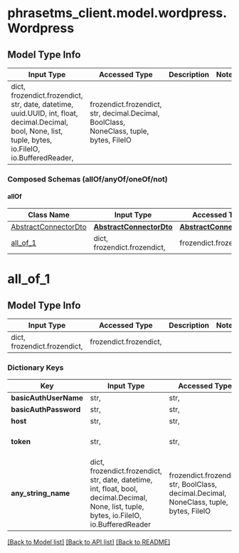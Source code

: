 # phrasetms_client.model.wordpress.Wordpress

## Model Type Info

| Input Type                                                                                                                                              | Accessed Type                                                                           | Description | Notes |
| ------------------------------------------------------------------------------------------------------------------------------------------------------- | --------------------------------------------------------------------------------------- | ----------- | ----- |
| dict, frozendict.frozendict, str, date, datetime, uuid.UUID, int, float, decimal.Decimal, bool, None, list, tuple, bytes, io.FileIO, io.BufferedReader, | frozendict.frozendict, str, decimal.Decimal, BoolClass, NoneClass, tuple, bytes, FileIO |             |

### Composed Schemas (allOf/anyOf/oneOf/not)

#### allOf

| Class Name                                      | Input Type                                          | Accessed Type                                       | Description | Notes |
| ----------------------------------------------- | --------------------------------------------------- | --------------------------------------------------- | ----------- | ----- |
| [AbstractConnectorDto](AbstractConnectorDto.md) | [**AbstractConnectorDto**](AbstractConnectorDto.md) | [**AbstractConnectorDto**](AbstractConnectorDto.md) |             |
| [all_of_1](#all_of_1)                           | dict, frozendict.frozendict,                        | frozendict.frozendict,                              |             |

# all_of_1

## Model Type Info

| Input Type                   | Accessed Type          | Description | Notes |
| ---------------------------- | ---------------------- | ----------- | ----- |
| dict, frozendict.frozendict, | frozendict.frozendict, |             |

### Dictionary Keys

| Key                   | Input Type                                                                                                                                  | Accessed Type                                                                           | Description                                                        | Notes      |
| --------------------- | ------------------------------------------------------------------------------------------------------------------------------------------- | --------------------------------------------------------------------------------------- | ------------------------------------------------------------------ | ---------- |
| **basicAuthUserName** | str,                                                                                                                                        | str,                                                                                    |                                                                    |
| **basicAuthPassword** | str,                                                                                                                                        | str,                                                                                    |                                                                    |
| **host**              | str,                                                                                                                                        | str,                                                                                    |                                                                    |
| **token**             | str,                                                                                                                                        | str,                                                                                    | Memsource plugin token                                             |
| **any_string_name**   | dict, frozendict.frozendict, str, date, datetime, int, float, bool, decimal.Decimal, None, list, tuple, bytes, io.FileIO, io.BufferedReader | frozendict.frozendict, str, BoolClass, decimal.Decimal, NoneClass, tuple, bytes, FileIO | any string name can be used but the value must be the correct type | [optional] |

[[Back to Model list]](../../README.md#documentation-for-models) [[Back to API list]](../../README.md#documentation-for-api-endpoints) [[Back to README]](../../README.md)
